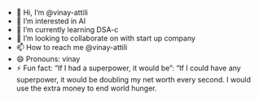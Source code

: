 - 👋 Hi, I’m @vinay-attili
- 👀 I’m interested in AI
- 🌱 I’m currently learning DSA-c
- 💞️ I’m looking to collaborate on with start up company
- 📫 How to reach me @vinay-attili 
- 😄 Pronouns: vinay
- ⚡ Fun fact: “If I had a superpower, it would be”: “If I could have any superpower, it would be doubling my net worth every second. I would use the extra money to end world hunger.

<!---
vinay-attili/vinay-attili is a ✨ special ✨ repository because its `README.md` (this file) appears on your GitHub profile.
You can click the Preview link to take a look at your changes.
--->
